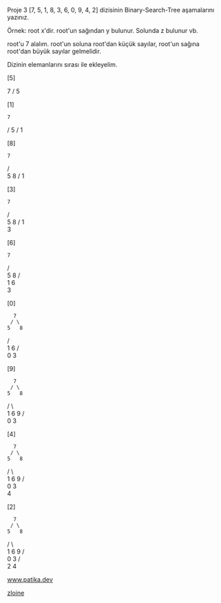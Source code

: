 Proje 3
[7, 5, 1, 8, 3, 6, 0, 9, 4, 2] dizisinin Binary-Search-Tree aşamalarını yazınız.

Örnek: root x'dir. root'un sağından y bulunur. Solunda z bulunur vb.

root'u 7 alalım.
root'un soluna root'dan küçük sayılar, root'un sağına root'dan büyük sayılar gelmelidir.

Dizinin elemanlarını sırası ile ekleyelim.

[5]

  7
 /
5

[1]

    7
   /
  5
 /
1

[8]

    7
   / \
  5   8
 /
1

[3]

    7
   / \
  5   8
 /
1
 \
  3 

[6]

    7
   / \
  5   8
 / \
1   6
 \
  3

[0]

      7
     / \
    5   8
   / \
  1   6
 / \
0   3

[9]

      7
     / \
    5   8
   / \   \
  1   6   9
 / \
0   3

[4]

      7
     / \
    5   8
   / \   \
  1   6   9
 / \
0   3
     \
      4

[2]

      7
     / \
    5   8
   / \   \
  1   6   9
 / \
0   3
   / \
  2    4



www.patika.dev

[zloine](https://app.patika.dev/zloine)



